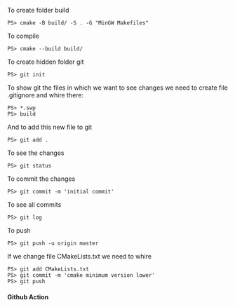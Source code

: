 To create folder build
```console
PS> cmake -B build/ -S . -G "MinGW Makefiles"
```
To compile
```console
PS> cmake --build build/
```
To create hidden folder git
```console
PS> git init
```
To show git the files in which we want to see changes we need to create file .gitignore and whire there:
```console
PS> *.swp
PS> build
```
And to add this new file to git
```console
PS> git add .
```
To see the changes 
```console
PS> git status
```
To commit the changes 
```console
PS> git commit -m 'initial commit'
```
To see all commits
```console
PS> git log
```
To push
```console 
PS> git push -u origin master 
```
If we change file CMakeLists.txt we need to whire
```console
PS> git add CMakeLists.txt
PS> git commit -m 'cmake minimum version lower'
PS> git push
```
#### Github Action